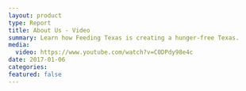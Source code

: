 ```yaml
---
layout: product
type: Report
title: About Us - Video
summary: Learn how Feeding Texas is creating a hunger-free Texas.
media:
  video: https://www.youtube.com/watch?v=C0DPdy98e4c
date: 2017-01-06
categories:
featured: false
---
```


